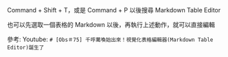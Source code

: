 Command + Shift + T，或是 Command + P 以後搜尋 Markdown Table Editor

也可以先選取一個表格的 Markdown 以後，再執行上述動作，就可以直接編輯


參考: Youtube: `# [Obs＃75] 千呼萬喚始出來！視覺化表格編輯器(Markdown Table Editor)誕生了`